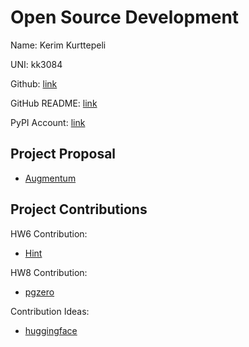 # Open Source Development

Name: Kerim Kurttepeli

UNI: kk3084

Github: [link](https://github.com/kurttepelikerim)

GitHub README: [link](https://github.com/kurttepelikerim/kurttepelikerim/blob/main/README.md)

PyPI Account: [link](https://pypi.org/user/kurttepelikerim/)

## Project Proposal

- [Augmentum](../projects/python/Augmentum.md)

## Project Contributions

HW6 Contribution:

- [Hint](https://github.com/webhintio/hint/pull/5555)

HW8 Contribution:

- [pgzero](https://github.com/lordmauve/pgzero/pull/316)

Contribution Ideas:

- [huggingface](../projects/python/huggingface.md)

